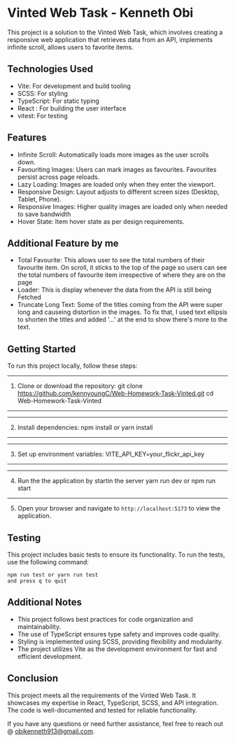 # Vinted Web Task - Kenneth Obi

This project is a solution to the Vinted Web Task, which involves creating a responsive web application that retrieves data from an API, implements infinite scroll, allows users to favorite items.

## Technologies Used

- Vite: For development and build tooling
- SCSS: For styling
- TypeScript: For static typing
- React : For building the user interface
- vitest: For testing

## Features

- Infinite Scroll: Automatically loads more images as the user scrolls down.
- Favouriting Images: Users can mark images as favourites. Favourites persist across page reloads.
- Lazy Loading: Images are loaded only when they enter the viewport.
- Responsive Design: Layout adjusts to different screen sizes (Desktop, Tablet, Phone).
- Responsive Images: Higher quality images are loaded only when needed to save bandwidth
- Hover State: Item hover state as per design requirements.

## Additional Feature by me

- Total Favourite: This allows user to see the total numbers of their favourite item. On scroll, it sticks to the top of the page so users can see the total numbers of favourite item irrespective of where they are on the page
- Loader: This is display whenever the data from the API is still being Fetched
- Truncate Long Text: Some of the titles coming from the API were super long and causeing distortion in the images. To fix that, I used text ellipsis to shorten the titles and added '...' at the end to show there's more to the text.

## Getting Started

To run this project locally, follow these steps:

---

1. Clone or download the repository:
   git clone https://github.com/kennyoungC/Web-Homework-Task-Vinted.git
   cd Web-Homework-Task-Vinted

---

---

2. Install dependencies:
   npm install or yarn install

---

---

3. Set up environment variables:
   VITE_API_KEY=your_flickr_api_key

---

---

4. Run the the application by startin the server
   yarn run dev or npm run start

---

5. Open your browser and navigate to `http://localhost:5173` to view the application.

## Testing

This project includes basic tests to ensure its functionality. To run the tests, use the following command:

```
npm run test or yarn run test
and press q to quit
```

## Additional Notes

- This project follows best practices for code organization and maintainability.
- The use of TypeScript ensures type safety and improves code quality.
- Styling is implemented using SCSS, providing flexibility and modularity.
- The project utilizes Vite as the development environment for fast and efficient development.

## Conclusion

This project meets all the requirements of the Vinted Web Task. It showcases my expertise in React, TypeScript, SCSS, and API integration. The code is well-documented and tested for reliable functionality.

If you have any questions or need further assistance, feel free to reach out @ obikenneth913@gmail.com.
